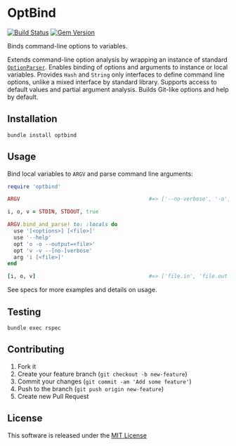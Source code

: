 # OptBind

[![Build Status](https://img.shields.io/travis/pavolzbell/optbind.svg)](https://travis-ci.org/pavolzbell/optbind)
[![Gem Version](https://img.shields.io/gem/v/optbind.svg)](https://badge.fury.io/gh/pavolzbell/optbind)

Binds command-line options to variables.

Extends command-line option analysis by wrapping an instance of standard [`OptionParser`](http://ruby-doc.org/stdlib-2.2.3/libdoc/optparse/rdoc/OptionParser.html).
Enables binding of options and arguments to instance or local variables. Provides `Hash` and `String` only interfaces
to define command line options, unlike a mixed interface by standard library. Supports access to default values and
partial argument analysis. Builds Git-like options and help by default. 

## Installation

    bundle install optbind

## Usage

Bind local variables to `ARGV` and parse command line arguments: 

```ruby
require 'optbind'

ARGV                                         #=> ['--no-verbose', '-o', 'file.out', 'file.in'] 

i, o, v = STDIN, STDOUT, true

ARGV.bind_and_parse! to: :locals do
  use '[<options>] [<file>]'
  use '--help'
  opt 'o -o --output=<file>'
  opt 'v -v --[no-]verbose'
  arg 'i [<file>]'
end

[i, o, v]                                    #=> ['file.in', 'file.out', false]
```

See specs for more examples and details on usage.

## Testing

    bundle exec rspec

## Contributing

1. Fork it
2. Create your feature branch (`git checkout -b new-feature`)
3. Commit your changes (`git commit -am 'Add some feature'`)
4. Push to the branch (`git push origin new-feature`)
5. Create new Pull Request

## License

This software is released under the [MIT License](LICENSE.md)

